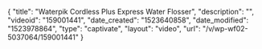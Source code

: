 {
    "title": "Waterpik Cordless Plus Express Water Flosser",
    "description": "",
    "videoid": "159001441",
    "date_created": "1523640858",
    "date_modified": "1523978864",
    "type": "captivate",
    "layout": "video",
    "url": "\/v\/wp-wf02-5037064\/159001441"
}